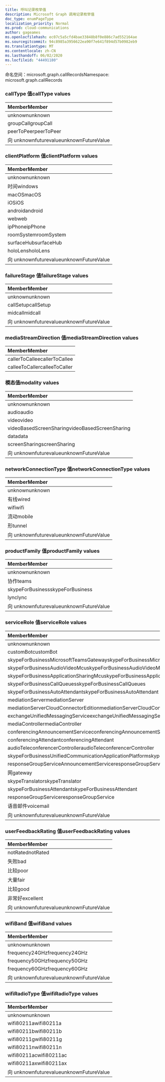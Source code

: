 ```yaml
---
title: 呼叫记录枚举值
description: Microsoft Graph 调用记录枚举值
doc_type: enumPageType
localization_priority: Normal
ms.prod: cloud-communications
author: gageames
ms.openlocfilehash: ec07c5a5cfd4bae33848b8f0e886c7ad552164ae
ms.sourcegitcommit: 94c8985a3956622ea90f7e641f894d57b0982eb9
ms.translationtype: MT
ms.contentlocale: zh-CN
ms.lasthandoff: 06/02/2020
ms.locfileid: "44491180"
---
```

<span data-ttu-id="1e729-103">命名空间：microsoft.graph.callRecords</span><span class="sxs-lookup"><span data-stu-id="1e729-103">Namespace: microsoft.graph.callRecords</span></span>

### <a name="calltype-values"></a><span data-ttu-id="1e729-104">callType 值</span><span class="sxs-lookup"><span data-stu-id="1e729-104">callType values</span></span>

| <span data-ttu-id="1e729-105">Member</span><span class="sxs-lookup"><span data-stu-id="1e729-105">Member</span></span>
|:--------------
| <span data-ttu-id="1e729-106">unknown</span><span class="sxs-lookup"><span data-stu-id="1e729-106">unknown</span></span>
| <span data-ttu-id="1e729-107">groupCall</span><span class="sxs-lookup"><span data-stu-id="1e729-107">groupCall</span></span>
| <span data-ttu-id="1e729-108">peerToPeer</span><span class="sxs-lookup"><span data-stu-id="1e729-108">peerToPeer</span></span>
| <span data-ttu-id="1e729-109">向 unknownfuturevalue</span><span class="sxs-lookup"><span data-stu-id="1e729-109">unknownFutureValue</span></span>

### <a name="clientplatform-values"></a><span data-ttu-id="1e729-110">clientPlatform 值</span><span class="sxs-lookup"><span data-stu-id="1e729-110">clientPlatform values</span></span>

| <span data-ttu-id="1e729-111">Member</span><span class="sxs-lookup"><span data-stu-id="1e729-111">Member</span></span>
|:--------------
| <span data-ttu-id="1e729-112">unknown</span><span class="sxs-lookup"><span data-stu-id="1e729-112">unknown</span></span>
| <span data-ttu-id="1e729-113">时间</span><span class="sxs-lookup"><span data-stu-id="1e729-113">windows</span></span>
| <span data-ttu-id="1e729-114">macOS</span><span class="sxs-lookup"><span data-stu-id="1e729-114">macOS</span></span>
| <span data-ttu-id="1e729-115">iOS</span><span class="sxs-lookup"><span data-stu-id="1e729-115">iOS</span></span>
| <span data-ttu-id="1e729-116">android</span><span class="sxs-lookup"><span data-stu-id="1e729-116">android</span></span>
| <span data-ttu-id="1e729-117">web</span><span class="sxs-lookup"><span data-stu-id="1e729-117">web</span></span>
| <span data-ttu-id="1e729-118">ipPhone</span><span class="sxs-lookup"><span data-stu-id="1e729-118">ipPhone</span></span>
| <span data-ttu-id="1e729-119">roomSystem</span><span class="sxs-lookup"><span data-stu-id="1e729-119">roomSystem</span></span>
| <span data-ttu-id="1e729-120">surfaceHub</span><span class="sxs-lookup"><span data-stu-id="1e729-120">surfaceHub</span></span>
| <span data-ttu-id="1e729-121">holoLens</span><span class="sxs-lookup"><span data-stu-id="1e729-121">holoLens</span></span>
| <span data-ttu-id="1e729-122">向 unknownfuturevalue</span><span class="sxs-lookup"><span data-stu-id="1e729-122">unknownFutureValue</span></span>

### <a name="failurestage-values"></a><span data-ttu-id="1e729-123">failureStage 值</span><span class="sxs-lookup"><span data-stu-id="1e729-123">failureStage values</span></span>

| <span data-ttu-id="1e729-124">Member</span><span class="sxs-lookup"><span data-stu-id="1e729-124">Member</span></span>
|:--------------
| <span data-ttu-id="1e729-125">unknown</span><span class="sxs-lookup"><span data-stu-id="1e729-125">unknown</span></span>
| <span data-ttu-id="1e729-126">callSetup</span><span class="sxs-lookup"><span data-stu-id="1e729-126">callSetup</span></span>
| <span data-ttu-id="1e729-127">midcall</span><span class="sxs-lookup"><span data-stu-id="1e729-127">midcall</span></span>
| <span data-ttu-id="1e729-128">向 unknownfuturevalue</span><span class="sxs-lookup"><span data-stu-id="1e729-128">unknownFutureValue</span></span>

### <a name="mediastreamdirection-values"></a><span data-ttu-id="1e729-129">mediaStreamDirection 值</span><span class="sxs-lookup"><span data-stu-id="1e729-129">mediaStreamDirection values</span></span>

| <span data-ttu-id="1e729-130">Member</span><span class="sxs-lookup"><span data-stu-id="1e729-130">Member</span></span>
|:--------------
| <span data-ttu-id="1e729-131">callerToCallee</span><span class="sxs-lookup"><span data-stu-id="1e729-131">callerToCallee</span></span>
| <span data-ttu-id="1e729-132">calleeToCaller</span><span class="sxs-lookup"><span data-stu-id="1e729-132">calleeToCaller</span></span>

### <a name="modality-values"></a><span data-ttu-id="1e729-133">模态值</span><span class="sxs-lookup"><span data-stu-id="1e729-133">modality values</span></span>

| <span data-ttu-id="1e729-134">Member</span><span class="sxs-lookup"><span data-stu-id="1e729-134">Member</span></span>
|:--------------
| <span data-ttu-id="1e729-135">unknown</span><span class="sxs-lookup"><span data-stu-id="1e729-135">unknown</span></span>
| <span data-ttu-id="1e729-136">audio</span><span class="sxs-lookup"><span data-stu-id="1e729-136">audio</span></span>
| <span data-ttu-id="1e729-137">video</span><span class="sxs-lookup"><span data-stu-id="1e729-137">video</span></span>
| <span data-ttu-id="1e729-138">videoBasedScreenSharing</span><span class="sxs-lookup"><span data-stu-id="1e729-138">videoBasedScreenSharing</span></span>
| <span data-ttu-id="1e729-139">data</span><span class="sxs-lookup"><span data-stu-id="1e729-139">data</span></span>
| <span data-ttu-id="1e729-140">screenSharing</span><span class="sxs-lookup"><span data-stu-id="1e729-140">screenSharing</span></span>
| <span data-ttu-id="1e729-141">向 unknownfuturevalue</span><span class="sxs-lookup"><span data-stu-id="1e729-141">unknownFutureValue</span></span>

### <a name="networkconnectiontype-values"></a><span data-ttu-id="1e729-142">networkConnectionType 值</span><span class="sxs-lookup"><span data-stu-id="1e729-142">networkConnectionType values</span></span>

| <span data-ttu-id="1e729-143">Member</span><span class="sxs-lookup"><span data-stu-id="1e729-143">Member</span></span>
|:--------------
| <span data-ttu-id="1e729-144">unknown</span><span class="sxs-lookup"><span data-stu-id="1e729-144">unknown</span></span>
| <span data-ttu-id="1e729-145">有线</span><span class="sxs-lookup"><span data-stu-id="1e729-145">wired</span></span>
| <span data-ttu-id="1e729-146">wifi</span><span class="sxs-lookup"><span data-stu-id="1e729-146">wifi</span></span>
| <span data-ttu-id="1e729-147">流动</span><span class="sxs-lookup"><span data-stu-id="1e729-147">mobile</span></span>
| <span data-ttu-id="1e729-148">形</span><span class="sxs-lookup"><span data-stu-id="1e729-148">tunnel</span></span>
| <span data-ttu-id="1e729-149">向 unknownfuturevalue</span><span class="sxs-lookup"><span data-stu-id="1e729-149">unknownFutureValue</span></span>

### <a name="productfamily-values"></a><span data-ttu-id="1e729-150">productFamily 值</span><span class="sxs-lookup"><span data-stu-id="1e729-150">productFamily values</span></span>

| <span data-ttu-id="1e729-151">Member</span><span class="sxs-lookup"><span data-stu-id="1e729-151">Member</span></span>
|:--------------
| <span data-ttu-id="1e729-152">unknown</span><span class="sxs-lookup"><span data-stu-id="1e729-152">unknown</span></span>
| <span data-ttu-id="1e729-153">协作</span><span class="sxs-lookup"><span data-stu-id="1e729-153">teams</span></span>
| <span data-ttu-id="1e729-154">skypeForBusiness</span><span class="sxs-lookup"><span data-stu-id="1e729-154">skypeForBusiness</span></span>
| <span data-ttu-id="1e729-155">lync</span><span class="sxs-lookup"><span data-stu-id="1e729-155">lync</span></span>
| <span data-ttu-id="1e729-156">向 unknownfuturevalue</span><span class="sxs-lookup"><span data-stu-id="1e729-156">unknownFutureValue</span></span>

### <a name="servicerole-values"></a><span data-ttu-id="1e729-157">serviceRole 值</span><span class="sxs-lookup"><span data-stu-id="1e729-157">serviceRole values</span></span>

| <span data-ttu-id="1e729-158">Member</span><span class="sxs-lookup"><span data-stu-id="1e729-158">Member</span></span>
|:--------------
| <span data-ttu-id="1e729-159">unknown</span><span class="sxs-lookup"><span data-stu-id="1e729-159">unknown</span></span>
| <span data-ttu-id="1e729-160">customBot</span><span class="sxs-lookup"><span data-stu-id="1e729-160">customBot</span></span>
| <span data-ttu-id="1e729-161">skypeForBusinessMicrosoftTeamsGateway</span><span class="sxs-lookup"><span data-stu-id="1e729-161">skypeForBusinessMicrosoftTeamsGateway</span></span>
| <span data-ttu-id="1e729-162">skypeForBusinessAudioVideoMcu</span><span class="sxs-lookup"><span data-stu-id="1e729-162">skypeForBusinessAudioVideoMcu</span></span>
| <span data-ttu-id="1e729-163">skypeForBusinessApplicationSharingMcu</span><span class="sxs-lookup"><span data-stu-id="1e729-163">skypeForBusinessApplicationSharingMcu</span></span>
| <span data-ttu-id="1e729-164">skypeForBusinessCallQueues</span><span class="sxs-lookup"><span data-stu-id="1e729-164">skypeForBusinessCallQueues</span></span>
| <span data-ttu-id="1e729-165">skypeForBusinessAutoAttendant</span><span class="sxs-lookup"><span data-stu-id="1e729-165">skypeForBusinessAutoAttendant</span></span>
| <span data-ttu-id="1e729-166">mediationServer</span><span class="sxs-lookup"><span data-stu-id="1e729-166">mediationServer</span></span>
| <span data-ttu-id="1e729-167">mediationServerCloudConnectorEdition</span><span class="sxs-lookup"><span data-stu-id="1e729-167">mediationServerCloudConnectorEdition</span></span>
| <span data-ttu-id="1e729-168">exchangeUnifiedMessagingService</span><span class="sxs-lookup"><span data-stu-id="1e729-168">exchangeUnifiedMessagingService</span></span>
| <span data-ttu-id="1e729-169">mediaController</span><span class="sxs-lookup"><span data-stu-id="1e729-169">mediaController</span></span>
| <span data-ttu-id="1e729-170">conferencingAnnouncementService</span><span class="sxs-lookup"><span data-stu-id="1e729-170">conferencingAnnouncementService</span></span>
| <span data-ttu-id="1e729-171">conferencingAttendant</span><span class="sxs-lookup"><span data-stu-id="1e729-171">conferencingAttendant</span></span>
| <span data-ttu-id="1e729-172">audioTeleconferencerController</span><span class="sxs-lookup"><span data-stu-id="1e729-172">audioTeleconferencerController</span></span>
| <span data-ttu-id="1e729-173">skypeForBusinessUnifiedCommunicationApplicationPlatform</span><span class="sxs-lookup"><span data-stu-id="1e729-173">skypeForBusinessUnifiedCommunicationApplicationPlatform</span></span>
| <span data-ttu-id="1e729-174">responseGroupServiceAnnouncementService</span><span class="sxs-lookup"><span data-stu-id="1e729-174">responseGroupServiceAnnouncementService</span></span>
| <span data-ttu-id="1e729-175">网</span><span class="sxs-lookup"><span data-stu-id="1e729-175">gateway</span></span>
| <span data-ttu-id="1e729-176">skypeTranslator</span><span class="sxs-lookup"><span data-stu-id="1e729-176">skypeTranslator</span></span>
| <span data-ttu-id="1e729-177">skypeForBusinessAttendant</span><span class="sxs-lookup"><span data-stu-id="1e729-177">skypeForBusinessAttendant</span></span>
| <span data-ttu-id="1e729-178">responseGroupService</span><span class="sxs-lookup"><span data-stu-id="1e729-178">responseGroupService</span></span>
| <span data-ttu-id="1e729-179">语音邮件</span><span class="sxs-lookup"><span data-stu-id="1e729-179">voicemail</span></span>
| <span data-ttu-id="1e729-180">向 unknownfuturevalue</span><span class="sxs-lookup"><span data-stu-id="1e729-180">unknownFutureValue</span></span>

### <a name="userfeedbackrating-values"></a><span data-ttu-id="1e729-181">userFeedbackRating 值</span><span class="sxs-lookup"><span data-stu-id="1e729-181">userFeedbackRating values</span></span>

| <span data-ttu-id="1e729-182">Member</span><span class="sxs-lookup"><span data-stu-id="1e729-182">Member</span></span>
|:--------------
| <span data-ttu-id="1e729-183">notRated</span><span class="sxs-lookup"><span data-stu-id="1e729-183">notRated</span></span>
| <span data-ttu-id="1e729-184">失败</span><span class="sxs-lookup"><span data-stu-id="1e729-184">bad</span></span>
| <span data-ttu-id="1e729-185">比较</span><span class="sxs-lookup"><span data-stu-id="1e729-185">poor</span></span>
| <span data-ttu-id="1e729-186">大量</span><span class="sxs-lookup"><span data-stu-id="1e729-186">fair</span></span>
| <span data-ttu-id="1e729-187">比较</span><span class="sxs-lookup"><span data-stu-id="1e729-187">good</span></span>
| <span data-ttu-id="1e729-188">非常好</span><span class="sxs-lookup"><span data-stu-id="1e729-188">excellent</span></span>
| <span data-ttu-id="1e729-189">向 unknownfuturevalue</span><span class="sxs-lookup"><span data-stu-id="1e729-189">unknownFutureValue</span></span>

### <a name="wifiband-values"></a><span data-ttu-id="1e729-190">wifiBand 值</span><span class="sxs-lookup"><span data-stu-id="1e729-190">wifiBand values</span></span>

| <span data-ttu-id="1e729-191">Member</span><span class="sxs-lookup"><span data-stu-id="1e729-191">Member</span></span>
|:--------------
| <span data-ttu-id="1e729-192">unknown</span><span class="sxs-lookup"><span data-stu-id="1e729-192">unknown</span></span>
| <span data-ttu-id="1e729-193">frequency24GHz</span><span class="sxs-lookup"><span data-stu-id="1e729-193">frequency24GHz</span></span>
| <span data-ttu-id="1e729-194">frequency50GHz</span><span class="sxs-lookup"><span data-stu-id="1e729-194">frequency50GHz</span></span>
| <span data-ttu-id="1e729-195">frequency60GHz</span><span class="sxs-lookup"><span data-stu-id="1e729-195">frequency60GHz</span></span>
| <span data-ttu-id="1e729-196">向 unknownfuturevalue</span><span class="sxs-lookup"><span data-stu-id="1e729-196">unknownFutureValue</span></span>

### <a name="wifiradiotype-values"></a><span data-ttu-id="1e729-197">wifiRadioType 值</span><span class="sxs-lookup"><span data-stu-id="1e729-197">wifiRadioType values</span></span>

| <span data-ttu-id="1e729-198">Member</span><span class="sxs-lookup"><span data-stu-id="1e729-198">Member</span></span>
|:--------------
| <span data-ttu-id="1e729-199">unknown</span><span class="sxs-lookup"><span data-stu-id="1e729-199">unknown</span></span>
| <span data-ttu-id="1e729-200">wifi80211a</span><span class="sxs-lookup"><span data-stu-id="1e729-200">wifi80211a</span></span>
| <span data-ttu-id="1e729-201">wifi80211b</span><span class="sxs-lookup"><span data-stu-id="1e729-201">wifi80211b</span></span>
| <span data-ttu-id="1e729-202">wifi80211g</span><span class="sxs-lookup"><span data-stu-id="1e729-202">wifi80211g</span></span>
| <span data-ttu-id="1e729-203">wifi80211n</span><span class="sxs-lookup"><span data-stu-id="1e729-203">wifi80211n</span></span>
| <span data-ttu-id="1e729-204">wifi80211ac</span><span class="sxs-lookup"><span data-stu-id="1e729-204">wifi80211ac</span></span>
| <span data-ttu-id="1e729-205">wifi80211ax</span><span class="sxs-lookup"><span data-stu-id="1e729-205">wifi80211ax</span></span>
| <span data-ttu-id="1e729-206">向 unknownfuturevalue</span><span class="sxs-lookup"><span data-stu-id="1e729-206">unknownFutureValue</span></span>

<!--
{
  "type": "#page.annotation",
  "namespace": "microsoft.graph.callRecords"
}
-->
